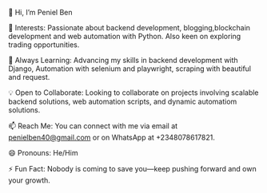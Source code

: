 👋 Hi, I’m Peniel Ben

👀 Interests: Passionate about backend development, blogging,blockchain development and web automation with Python. Also keen on exploring trading opportunities.

🌱 Always Learning: Advancing my skills in backend development with Django, Automation with selenium and playwright, scraping with beautiful and request.

💡 Open to Collaborate: Looking to collaborate on projects involving scalable backend solutions, web automation scripts, and dynamic automatiom solutions.

📫 Reach Me: You can connect with me via email at penielben40@gmail.com or on WhatsApp at +2348078617821.

😄 Pronouns: He/Him

⚡ Fun Fact: Nobody is coming to save you—keep pushing forward and own your growth.
<!---
Spidher/Spidher is a ✨ special ✨ repository because its `README.md` (this file) appears on your GitHub profile.
You can click the Preview link to take a look at your changes.
--->
